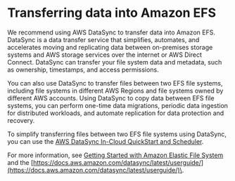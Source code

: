 # Transferring data into Amazon EFS<a name="transfer-data-to-efs"></a>

We recommend using AWS DataSync to transfer data into Amazon EFS\. DataSync is a data transfer service that simplifies, automates, and accelerates moving and replicating data between on\-premises storage systems and AWS storage services over the internet or AWS Direct Connect\. DataSync can transfer your file system data and metadata, such as ownership, timestamps, and access permissions\.

 You can also use DataSync to transfer files between two EFS file systems, including file systems in different AWS Regions and file systems owned by different AWS accounts\. Using DataSync to copy data between EFS file systems, you can perform one\-time data migrations, periodic data ingestion for distributed workloads, and automate replication for data protection and recovery\.

 To simplify transferring files between two EFS file systems using DataSync, you can use the [AWS DataSync In\-Cloud QuickStart and Scheduler](https://github.com/aws-samples/amazon-efs-tutorial/tree/master/in-cloud-transfer)\.

 For more information, see [Getting Started with Amazon Elastic File System](getting-started.md) and the [https://docs.aws.amazon.com/datasync/latest/userguide/](https://docs.aws.amazon.com/datasync/latest/userguide/)\.